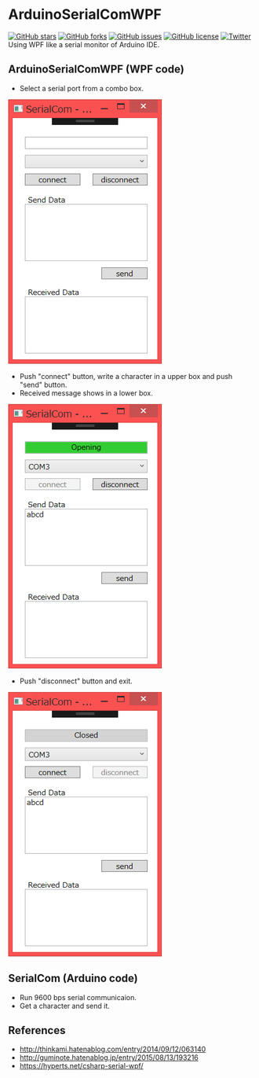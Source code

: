 # ArduinoSerialComWPF
[![GitHub stars](https://img.shields.io/github/stars/kayrlas/ArduinoSerialComWPF.svg)](https://github.com/kayrlas/ArduinoSerialComWPF/stargazers)
[![GitHub forks](https://img.shields.io/github/forks/kayrlas/ArduinoSerialComWPF.svg)](https://github.com/kayrlas/ArduinoSerialComWPF/network/members)
[![GitHub issues](https://img.shields.io/github/issues/kayrlas/ArduinoSerialComWPF.svg)](https://github.com/kayrlas/ArduinoSerialComWPF/issues)
[![GitHub license](https://img.shields.io/github/license/kayrlas/ArduinoSerialComWPF.svg)](https://github.com/kayrlas/ArduinoSerialComWPF/blob/master/LICENSE)
[![Twitter](https://img.shields.io/twitter/url/https/github.com/kayrlas/ArduinoSerialComWPF?style=social)](https://twitter.com/intent/tweet?text=Wow:&url=https%3A%2F%2Fgithub.com%2Fkayrlas%2FArduinoSerialComWPF)  
Using WPF like a serial monitor of Arduino IDE.
## ArduinoSerialComWPF (WPF code)
- Select a serial port from a combo box.

![Window Start](/img/01-start.PNG "01-start")
- Push "connect" button, write a character in a upper box and push "send" button.
- Received message shows in a lower box.

![Window Connected](/img/02-connected.PNG "02-connected")
- Push "disconnect" button and exit.

![Window Disconnected](/img/03-disconnected.PNG "03-disconnected")
## SerialCom (Arduino code)
- Run 9600 bps serial communicaion.
- Get a character and send it.
## References
- http://thinkami.hatenablog.com/entry/2014/09/12/063140
- http://guminote.hatenablog.jp/entry/2015/08/13/193216
- https://hyperts.net/csharp-serial-wpf/
